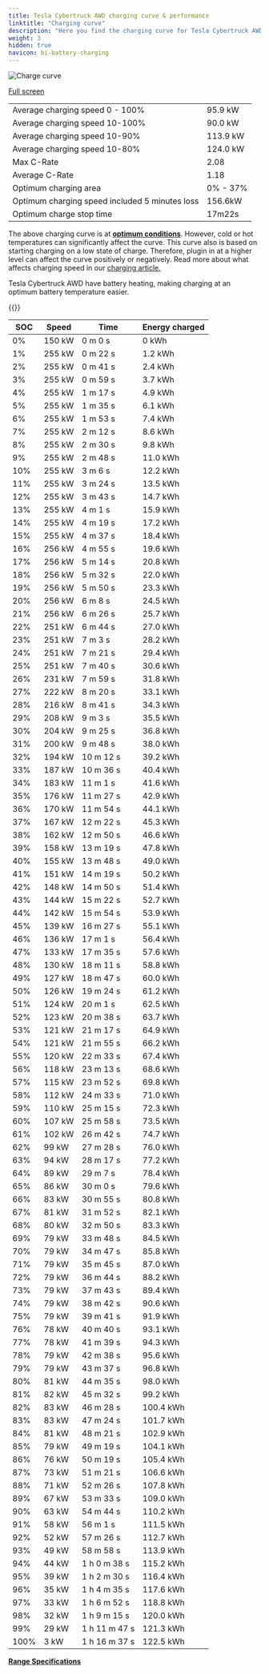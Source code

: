 ```yaml
---
title: Tesla Cybertruck AWD charging curve & performance
linktitle: "Charging curve"
description: "Here you find the charging curve for Tesla Cybertruck AWD."
weight: 3
hidden: true
navicon: bi-battery-charging
---
```

<!-- markdownlint-disable MD033 -->
<img src="../chargingcurve.svg" alt="Charge curve" class="img-fluid">

[Full screen](../chargingcurve.svg)


<table class="table table-striped border">
<tbody>
<tr>
<td>Average charging speed 0 - 100%</td><td>95.9 kW</td>
</tr>
<tr>
<td>Average charging speed 10-100%</td><td>90.0 kW</td>
</tr>
<tr>
<td>Average charging speed 10-90%</td><td>113.9 kW</td>
</tr>
<tr>
<td>Average charging speed 10-80%</td><td>124.0 kW</td>
</tr>
<tr>
<td>Max C-Rate</td><td>2.08</td>
</tr>
<tr>
<td>Average C-Rate</td><td>1.18</td>
</tr>
<tr>
<td>Optimum charging area</td><td>0% - 37%</td>
</tr>
<tr>
<td>Optimum charging speed included 5 minutes loss</td><td>156.6kW</td>
</tr>
<tr>
<td>Optimum charge stop time</td><td>17m22s</td>
</tr>
</tbody>
</table>


The above charging curve is at **[optimum conditions](../../../../../technology/battery/charging/#temperature)**. However, cold or hot temperatures can significantly affect the curve. This curve also is based on starting charging on a low state of charge. Therefore, plugin in at a higher level can affect the curve positively or negatively. Read more about what affects charging speed in our [charging article.](../../../../../technology/battery/charging/)


Tesla Cybertruck AWD have battery heating, making charging at an optimum battery temperature easier.


{{<evkxdisplayaddarticle />}}
<table class="table table-striped border">
<thead>
<tr><th>SOC</th><th>Speed</th><th>Time</th><th>Energy charged</th></tr>
</thead>
<tbody>
<tr>
<td>0%</td><td>150 kW</td><td> 0 m 0 s </td><td>0 kWh </td>
</tr>
<tr>
<td>1%</td><td>255 kW</td><td> 0 m 22 s </td><td>1.2 kWh </td>
</tr>
<tr>
<td>2%</td><td>255 kW</td><td> 0 m 41 s </td><td>2.4 kWh </td>
</tr>
<tr>
<td>3%</td><td>255 kW</td><td> 0 m 59 s </td><td>3.7 kWh </td>
</tr>
<tr>
<td>4%</td><td>255 kW</td><td> 1 m 17 s </td><td>4.9 kWh </td>
</tr>
<tr>
<td>5%</td><td>255 kW</td><td> 1 m 35 s </td><td>6.1 kWh </td>
</tr>
<tr>
<td>6%</td><td>255 kW</td><td> 1 m 53 s </td><td>7.4 kWh </td>
</tr>
<tr>
<td>7%</td><td>255 kW</td><td> 2 m 12 s </td><td>8.6 kWh </td>
</tr>
<tr>
<td>8%</td><td>255 kW</td><td> 2 m 30 s </td><td>9.8 kWh </td>
</tr>
<tr>
<td>9%</td><td>255 kW</td><td> 2 m 48 s </td><td>11.0 kWh </td>
</tr>
<tr>
<td>10%</td><td>255 kW</td><td> 3 m 6 s </td><td>12.2 kWh </td>
</tr>
<tr>
<td>11%</td><td>255 kW</td><td> 3 m 24 s </td><td>13.5 kWh </td>
</tr>
<tr>
<td>12%</td><td>255 kW</td><td> 3 m 43 s </td><td>14.7 kWh </td>
</tr>
<tr>
<td>13%</td><td>255 kW</td><td> 4 m 1 s </td><td>15.9 kWh </td>
</tr>
<tr>
<td>14%</td><td>255 kW</td><td> 4 m 19 s </td><td>17.2 kWh </td>
</tr>
<tr>
<td>15%</td><td>255 kW</td><td> 4 m 37 s </td><td>18.4 kWh </td>
</tr>
<tr>
<td>16%</td><td>256 kW</td><td> 4 m 55 s </td><td>19.6 kWh </td>
</tr>
<tr>
<td>17%</td><td>256 kW</td><td> 5 m 14 s </td><td>20.8 kWh </td>
</tr>
<tr>
<td>18%</td><td>256 kW</td><td> 5 m 32 s </td><td>22.0 kWh </td>
</tr>
<tr>
<td>19%</td><td>256 kW</td><td> 5 m 50 s </td><td>23.3 kWh </td>
</tr>
<tr>
<td>20%</td><td>256 kW</td><td> 6 m 8 s </td><td>24.5 kWh </td>
</tr>
<tr>
<td>21%</td><td>256 kW</td><td> 6 m 26 s </td><td>25.7 kWh </td>
</tr>
<tr>
<td>22%</td><td>251 kW</td><td> 6 m 44 s </td><td>27.0 kWh </td>
</tr>
<tr>
<td>23%</td><td>251 kW</td><td> 7 m 3 s </td><td>28.2 kWh </td>
</tr>
<tr>
<td>24%</td><td>251 kW</td><td> 7 m 21 s </td><td>29.4 kWh </td>
</tr>
<tr>
<td>25%</td><td>251 kW</td><td> 7 m 40 s </td><td>30.6 kWh </td>
</tr>
<tr>
<td>26%</td><td>231 kW</td><td> 7 m 59 s </td><td>31.8 kWh </td>
</tr>
<tr>
<td>27%</td><td>222 kW</td><td> 8 m 20 s </td><td>33.1 kWh </td>
</tr>
<tr>
<td>28%</td><td>216 kW</td><td> 8 m 41 s </td><td>34.3 kWh </td>
</tr>
<tr>
<td>29%</td><td>208 kW</td><td> 9 m 3 s </td><td>35.5 kWh </td>
</tr>
<tr>
<td>30%</td><td>204 kW</td><td> 9 m 25 s </td><td>36.8 kWh </td>
</tr>
<tr>
<td>31%</td><td>200 kW</td><td> 9 m 48 s </td><td>38.0 kWh </td>
</tr>
<tr>
<td>32%</td><td>194 kW</td><td> 10 m 12 s </td><td>39.2 kWh </td>
</tr>
<tr>
<td>33%</td><td>187 kW</td><td> 10 m 36 s </td><td>40.4 kWh </td>
</tr>
<tr>
<td>34%</td><td>183 kW</td><td> 11 m 1 s </td><td>41.6 kWh </td>
</tr>
<tr>
<td>35%</td><td>176 kW</td><td> 11 m 27 s </td><td>42.9 kWh </td>
</tr>
<tr>
<td>36%</td><td>170 kW</td><td> 11 m 54 s </td><td>44.1 kWh </td>
</tr>
<tr>
<td>37%</td><td>167 kW</td><td> 12 m 22 s </td><td>45.3 kWh </td>
</tr>
<tr>
<td>38%</td><td>162 kW</td><td> 12 m 50 s </td><td>46.6 kWh </td>
</tr>
<tr>
<td>39%</td><td>158 kW</td><td> 13 m 19 s </td><td>47.8 kWh </td>
</tr>
<tr>
<td>40%</td><td>155 kW</td><td> 13 m 48 s </td><td>49.0 kWh </td>
</tr>
<tr>
<td>41%</td><td>151 kW</td><td> 14 m 19 s </td><td>50.2 kWh </td>
</tr>
<tr>
<td>42%</td><td>148 kW</td><td> 14 m 50 s </td><td>51.4 kWh </td>
</tr>
<tr>
<td>43%</td><td>144 kW</td><td> 15 m 22 s </td><td>52.7 kWh </td>
</tr>
<tr>
<td>44%</td><td>142 kW</td><td> 15 m 54 s </td><td>53.9 kWh </td>
</tr>
<tr>
<td>45%</td><td>139 kW</td><td> 16 m 27 s </td><td>55.1 kWh </td>
</tr>
<tr>
<td>46%</td><td>136 kW</td><td> 17 m 1 s </td><td>56.4 kWh </td>
</tr>
<tr>
<td>47%</td><td>133 kW</td><td> 17 m 35 s </td><td>57.6 kWh </td>
</tr>
<tr>
<td>48%</td><td>130 kW</td><td> 18 m 11 s </td><td>58.8 kWh </td>
</tr>
<tr>
<td>49%</td><td>127 kW</td><td> 18 m 47 s </td><td>60.0 kWh </td>
</tr>
<tr>
<td>50%</td><td>126 kW</td><td> 19 m 24 s </td><td>61.2 kWh </td>
</tr>
<tr>
<td>51%</td><td>124 kW</td><td> 20 m 1 s </td><td>62.5 kWh </td>
</tr>
<tr>
<td>52%</td><td>123 kW</td><td> 20 m 38 s </td><td>63.7 kWh </td>
</tr>
<tr>
<td>53%</td><td>121 kW</td><td> 21 m 17 s </td><td>64.9 kWh </td>
</tr>
<tr>
<td>54%</td><td>121 kW</td><td> 21 m 55 s </td><td>66.2 kWh </td>
</tr>
<tr>
<td>55%</td><td>120 kW</td><td> 22 m 33 s </td><td>67.4 kWh </td>
</tr>
<tr>
<td>56%</td><td>118 kW</td><td> 23 m 13 s </td><td>68.6 kWh </td>
</tr>
<tr>
<td>57%</td><td>115 kW</td><td> 23 m 52 s </td><td>69.8 kWh </td>
</tr>
<tr>
<td>58%</td><td>112 kW</td><td> 24 m 33 s </td><td>71.0 kWh </td>
</tr>
<tr>
<td>59%</td><td>110 kW</td><td> 25 m 15 s </td><td>72.3 kWh </td>
</tr>
<tr>
<td>60%</td><td>107 kW</td><td> 25 m 58 s </td><td>73.5 kWh </td>
</tr>
<tr>
<td>61%</td><td>102 kW</td><td> 26 m 42 s </td><td>74.7 kWh </td>
</tr>
<tr>
<td>62%</td><td>99 kW</td><td> 27 m 28 s </td><td>76.0 kWh </td>
</tr>
<tr>
<td>63%</td><td>94 kW</td><td> 28 m 17 s </td><td>77.2 kWh </td>
</tr>
<tr>
<td>64%</td><td>89 kW</td><td> 29 m 7 s </td><td>78.4 kWh </td>
</tr>
<tr>
<td>65%</td><td>86 kW</td><td> 30 m 0 s </td><td>79.6 kWh </td>
</tr>
<tr>
<td>66%</td><td>83 kW</td><td> 30 m 55 s </td><td>80.8 kWh </td>
</tr>
<tr>
<td>67%</td><td>81 kW</td><td> 31 m 52 s </td><td>82.1 kWh </td>
</tr>
<tr>
<td>68%</td><td>80 kW</td><td> 32 m 50 s </td><td>83.3 kWh </td>
</tr>
<tr>
<td>69%</td><td>79 kW</td><td> 33 m 48 s </td><td>84.5 kWh </td>
</tr>
<tr>
<td>70%</td><td>79 kW</td><td> 34 m 47 s </td><td>85.8 kWh </td>
</tr>
<tr>
<td>71%</td><td>79 kW</td><td> 35 m 45 s </td><td>87.0 kWh </td>
</tr>
<tr>
<td>72%</td><td>79 kW</td><td> 36 m 44 s </td><td>88.2 kWh </td>
</tr>
<tr>
<td>73%</td><td>79 kW</td><td> 37 m 43 s </td><td>89.4 kWh </td>
</tr>
<tr>
<td>74%</td><td>79 kW</td><td> 38 m 42 s </td><td>90.6 kWh </td>
</tr>
<tr>
<td>75%</td><td>79 kW</td><td> 39 m 41 s </td><td>91.9 kWh </td>
</tr>
<tr>
<td>76%</td><td>78 kW</td><td> 40 m 40 s </td><td>93.1 kWh </td>
</tr>
<tr>
<td>77%</td><td>78 kW</td><td> 41 m 39 s </td><td>94.3 kWh </td>
</tr>
<tr>
<td>78%</td><td>79 kW</td><td> 42 m 38 s </td><td>95.6 kWh </td>
</tr>
<tr>
<td>79%</td><td>79 kW</td><td> 43 m 37 s </td><td>96.8 kWh </td>
</tr>
<tr>
<td>80%</td><td>81 kW</td><td> 44 m 35 s </td><td>98.0 kWh </td>
</tr>
<tr>
<td>81%</td><td>82 kW</td><td> 45 m 32 s </td><td>99.2 kWh </td>
</tr>
<tr>
<td>82%</td><td>83 kW</td><td> 46 m 28 s </td><td>100.4 kWh </td>
</tr>
<tr>
<td>83%</td><td>83 kW</td><td> 47 m 24 s </td><td>101.7 kWh </td>
</tr>
<tr>
<td>84%</td><td>81 kW</td><td> 48 m 21 s </td><td>102.9 kWh </td>
</tr>
<tr>
<td>85%</td><td>79 kW</td><td> 49 m 19 s </td><td>104.1 kWh </td>
</tr>
<tr>
<td>86%</td><td>76 kW</td><td> 50 m 19 s </td><td>105.4 kWh </td>
</tr>
<tr>
<td>87%</td><td>73 kW</td><td> 51 m 21 s </td><td>106.6 kWh </td>
</tr>
<tr>
<td>88%</td><td>71 kW</td><td> 52 m 26 s </td><td>107.8 kWh </td>
</tr>
<tr>
<td>89%</td><td>67 kW</td><td> 53 m 33 s </td><td>109.0 kWh </td>
</tr>
<tr>
<td>90%</td><td>63 kW</td><td> 54 m 44 s </td><td>110.2 kWh </td>
</tr>
<tr>
<td>91%</td><td>58 kW</td><td> 56 m 1 s </td><td>111.5 kWh </td>
</tr>
<tr>
<td>92%</td><td>52 kW</td><td> 57 m 26 s </td><td>112.7 kWh </td>
</tr>
<tr>
<td>93%</td><td>49 kW</td><td> 58 m 58 s </td><td>113.9 kWh </td>
</tr>
<tr>
<td>94%</td><td>44 kW</td><td>1 h 0 m 38 s </td><td>115.2 kWh </td>
</tr>
<tr>
<td>95%</td><td>39 kW</td><td>1 h 2 m 30 s </td><td>116.4 kWh </td>
</tr>
<tr>
<td>96%</td><td>35 kW</td><td>1 h 4 m 35 s </td><td>117.6 kWh </td>
</tr>
<tr>
<td>97%</td><td>33 kW</td><td>1 h 6 m 52 s </td><td>118.8 kWh </td>
</tr>
<tr>
<td>98%</td><td>32 kW</td><td>1 h 9 m 15 s </td><td>120.0 kWh </td>
</tr>
<tr>
<td>99%</td><td>29 kW</td><td>1 h 11 m 47 s </td><td>121.3 kWh </td>
</tr>
<tr>
<td>100%</td><td>3 kW</td><td>1 h 16 m 37 s </td><td>122.5 kWh </td>
</tr>
</tbody>
</table>

<div class="mt-3 mb-3">
<a href="../rangeandconsumption/" class="text-decoration-none text-black">
<strong><i class="bi-arrow-left"></i> Range </strong>
</a>
<a href="../specifications/" class="text-decoration-none text-black float-end">
<strong>Specifications <i class="bi-arrow-right"></i></strong>
</a>
</div>

